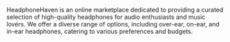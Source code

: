 HeadphoneHaven is an online marketplace dedicated to providing a curated selection of high-quality headphones for audio enthusiasts and music lovers. We offer a diverse range of options, including over-ear, on-ear, and in-ear headphones, catering to various preferences and budgets.
